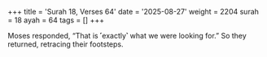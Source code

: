 +++
title = 'Surah 18, Verses 64'
date = '2025-08-27'
weight = 2204
surah = 18
ayah = 64
tags = []
+++

Moses responded, “That is ˹exactly˺ what we were looking for.” So they returned, retracing their footsteps.
